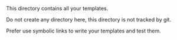 This directory contains all your templates.

Do not create any directory here,
this directory is not tracked by git.

Prefer use symbolic links to write your templates and test them.
